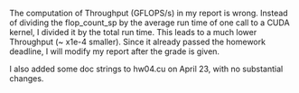 The computation of Throughput (GFLOPS/s) in my report is wrong. Instead of dividing the flop_count_sp by the average run time of one call to a CUDA kernel, I divided it by the total run time. This leads to a much lower Throughput (~ x1e-4 smaller). Since it already passed the homework deadline, I will modify my report after the grade is given.   

I also added some doc strings to hw04.cu on April 23, with no substantial changes. 
